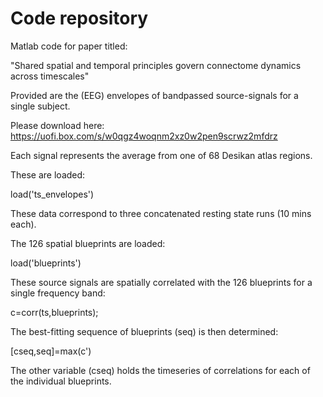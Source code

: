 # Code repository

Matlab code for paper titled:

"Shared spatial and temporal principles govern connectome dynamics across timescales"

Provided are the (EEG) envelopes of bandpassed source-signals for a single subject.

Please download here: https://uofi.box.com/s/w0qgz4woqnm2xz0w2pen9scrwz2mfdrz

Each signal represents the average from one of 68 Desikan atlas regions.

These are loaded:

load('ts_envelopes')

These data correspond to three concatenated resting state runs (10 mins each).

The 126 spatial blueprints are loaded:

load('blueprints')

These source signals are spatially correlated with the 126 blueprints for a single frequency band:

c=corr(ts,blueprints);

The best-fitting sequence of blueprints (seq) is then determined:

[cseq,seq]=max(c')

The other variable (cseq) holds the timeseries of correlations for each of the individual blueprints.


